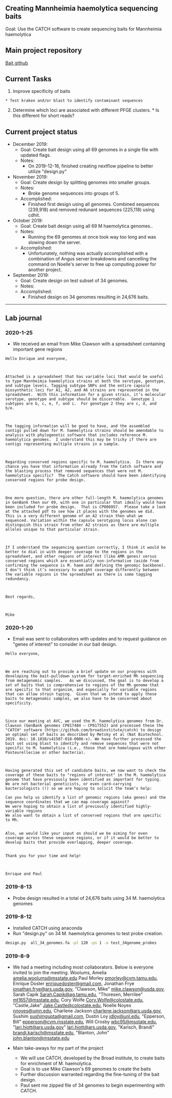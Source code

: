 Creating Mannheimia haemolytica sequencing baits
------------

Goal: Use the CATCH software to create sequencing baits for Mannheimia haemolytica


Main project repository
-----
[Bait github](https://github.com/EnriqueDoster/bait_creation_pipeline)


Current Tasks
-----


  1. Improve specificity of baits
  
    * Test kraken and/or blast to identify contaminant sequences
  2. Determine which loci are associated with different PFGE clusters.
    * Is this different for short reads?
   
    

Current project status
-----

- December 2019: 
  * Goal: Create bait design using all 69 genomes in a single file with updated flags.
  * Notes:
    * On 2019-12-16, finished creating nextflow pipeline to better utilize "design.py"
- November 2019:
  * Goal: Create design by splitting genomes into smaller groups.
  * Notes:
    * Broke genome sequences into groups of 5.
  * Accomplished: 
    * Finished first design using all genomes. Combined sequences (239,918) and removed redunant sequences (225,118) using cdhit.
- October 2019:
  * Goal: Create bait design using all 69 M haemolytica genomes..
  * Notes:
    * Running the 69 genomes at once took way too long and was slowing down the server.
  * Accomplished: 
    * Unfortunately, nothing was actually accomplished with a combination of Angus server breakdowns and cancelling the command on Noelle's server to free up computing power for another project.
- September 2019:
  * Goal: Create design on test subset of 34 genomes.
  * Notes:
  * Accomplished: 
    * Finished design on 34 genomes resulting in 24,676 baits.


***
Lab journal
---------------------------------------------------------------------------------------------------------------


### 2020-1-25
* We received an email from Mike Clawson with a spreadsheet containing important gene regions
```
Hello Enrique and everyone,

 

Attached is a spreadsheet that has variable loci that would be useful to type Mannheimia haemolytica strains at both the serotype, genotype, and subtype levels. Tagging subtype SNPs and the entire capsule biosynthetic loci for A1, A2, and A6 strains are represented in the spreadsheet.  With this information for a given strain, it’s molecular serotype, genotype and subtype should be discernable.  Genotype 1 subtypes are b, c, e, f, and i.  For genotype 2 they are c, d, and b/e.

 

The tagging information will be good to have, and the assembled contigs pulled down for M. haemolytica strains should be amendable to analysis with phylogenetic software that includes reference M. haemolytica genomes.  I understand this may be tricky if there are contigs representing multiple strains in a sample.

 

Regarding conserved regions specific to M. haemolytica.  Is there any chance you have that information already from the Catch software and the blasting process that removed sequences that were not M. haemolytica specific?  The Catch software should have been identifying conserved regions for probe design.

 

One more question, there are other full-length M. haemolytica genomes in GenBank then our 69, with one in particular that ideally would have been included for probe design.  That is CP006957.  Please take a look at the attached pdf to see how it places with the genomes we did.  This is a very different genome of an A2 strain then what we sequenced. Variation within the capsule serotyping locus alone can distinguish this strain from other A2 strains as there are multiple alleles unique to that particular strain.  

 

If I understand the sequencing question correctly, I think it would be better to dial in with deeper coverage to the regions in the spreadsheet, and other regions of interest (like AMR genes) versus conserved regions which are essentially non-informative (aside from confirming the sequence is M. haem and defining the genomic backbone).  I don’t think it’s necessary to weight coverage differently between the variable regions in the spreadsheet as there is some tagging redundancy.

 

Best regards,

 

Mike
```



### 2020-1-20
* Email was sent to collaborators with updates and to request guidance on "genes of interest" to consider in our bait design.

```
Hello everyone,

 

We are reaching out to provide a brief update on our progress with developing the bait-pulldown system for target-enriched Mh sequencing from metagenomic samples.   As we discussed, the goal is to develop a set of baits that is comprehensive to regions of the Mh genome that are specific to that organism, and especially for variable regions that can allow strain typing.  Given that we intend to apply these baits to metagenomic samples, we also have to be concerned about specificity.

 

Since our meeting at AVC, we used the M. haemolytica genomes from Dr. Clawson (GenBank genomes CP017484 – CP017552) and processed these the "CATCH" software (https://github.com/broadinstitute/catch) to design an optimal set of baits as described by Metsky et al (Nat Biotechnol. 2019. doi: 10.1038/s41587-018-0006-x). We have further processed the bait set using blast to identify and remove sequences that were not specific to M. haemolytica (i.e., those that are homologous with other Pasteurelleciae or other bacteria).   

 

Having generated this set of candidate baits, we now want to check the coverage of these baits to "regions of interest" in the M. haemolytica genome that have previously been identified as important for typing.  We are not bacterial geneticists, or even card-carrying bacteriologists (!) so we are hoping to solicit the team’s help: 

Can you help us identify a list of genomic regions (aka genes) and the sequence coordinates that we can map coverage against? 
We were hoping to obtain a list of previously identified highly-variable regions
We also want to obtain a list of conserved regions that are specific to Mh. 
 

Also, we would like your input on should we be aiming for even coverage across these sequence regions, or if it would be better to develop baits that provide overlapping, deeper coverage.
 

Thank you for your time and help!

 

Enrique and Paul
```



### 2019-8-13

* Probe design resulted in a total of 24,676 baits using 34 M. haemolytica genomes


### 2019-8-12

* Installed CATCH using anaconda
* Run "design.py" on 34 M. haemolytica genomes to test probe creation.

```bash
design.py  all_34_genomes.fa -pl 120 -ps 1 -o test_34genome_probes
```

### 2019-8-9

* We had a meeting including most collaborators. Below is everyone invited to join the meeting.
  Woolums, Amelia <amelia.woolums@msstate.edu>
  Paul Morley <pmorley@cvm.tamu.edu>,
  Enrique Doster <enriquedoster@gmail.com>,
  Jonathan Frye <jonathan.frye@ars.usda.gov>,
  "Clawson, Mike" <mike.clawson@usda.gov>,
  Sarah Capik <Sarah.Capik@ag.tamu.edu>,
  "Thoresen, Merrilee" <mt1657@msstate.edu>,
  Cory Wolfe <Cory.Wolfe@colostate.edu>,
  "Castle,Jake" <Jake.Castle@colostate.edu>,
  Noelle Noyes <nnoyes@umn.edu>,
  Charlene Jackson <charlene.jackson@ars.usda.gov>,
  Sushim <sushimgupta@gmail.com>,
  Dustin Loy <jdloy@unl.edu>,
  "Epperson, Bill" <epperson@cvm.msstate.edu>,
  Will Crosby <wbc95@msstate.edu>,
  "lari.hiott@ars.usda.gov" <lari.hiott@ars.usda.gov>,
  "Karisch, Brandi" <brandi.karisch@msstate.edu>,
  "Blanton, John" <john.blanton@msstate.edu>
  
* Main take-aways for my part of the project
  * We will use CATCH, developed by the Broad institute, to create baits for enrichment of M. haemolytica. 
  * Goal is to use Mike Clawson's 69 genomes to create the baits
  * Further discussion warranted regarding the fine-tuning of the bait design.
  * Paul sent me zipped file of 34 genomes to begin experimenting with CATCH.
  




